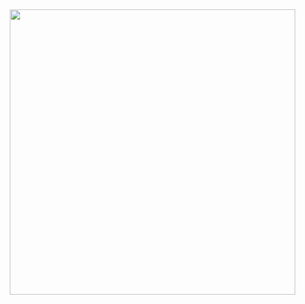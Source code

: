 <div align="center">
  <img src="https://media.giphy.com/media/ToMjGpEgG0TD1cFleaQ/giphy.gif" width="500" />
</div>
